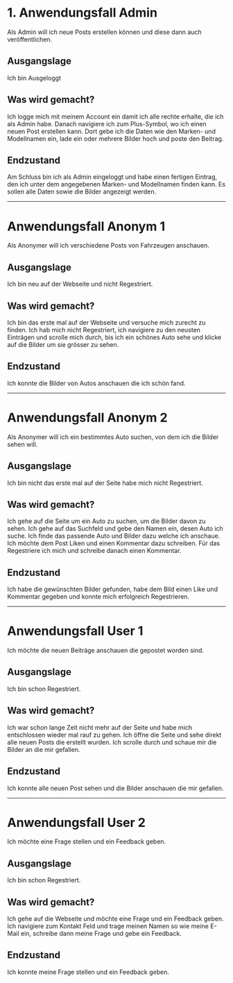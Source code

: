 # 1. Anwendungsfall Admin
Als Admin will ich neue Posts erstellen können und diese dann auch veröffentlichen.

## Ausgangslage  
Ich bin Ausgeloggt 

## Was wird gemacht?  
Ich logge mich mit meinem Account ein damit ich alle rechte erhalte, die ich als Admin habe. Danach navigiere ich zum Plus-Symbol, wo ich einen neuen Post erstellen kann. Dort gebe ich die Daten wie den Marken- und Modellnamen ein, lade ein oder mehrere Bilder hoch und poste den Beitrag.

## Endzustand  
Am Schluss bin ich als Admin eingeloggt und habe einen fertigen Eintrag, den ich unter dem angegebenen Marken- und Modellnamen finden kann. Es sollen alle Daten sowie die Bilder angezeigt werden.

---

# Anwendungsfall Anonym 1
Als Anonymer will ich verschiedene Posts von Fahrzeugen anschauen.

## Ausgangslage  
Ich bin neu auf der Webseite und nicht Regestriert.

## Was wird gemacht?
Ich bin das erste mal auf der Webseite und versuche mich zurecht zu finden. Ich hab mich nicht Regestriert, ich navigiere zu den neusten Einträgen und scrolle mich durch, bis ich ein schönes Auto sehe und klicke auf die Bilder um sie grösser zu sehen.

## Endzustand  
Ich konnte die Bilder von Autos anschauen die ich schön fand.

---

# Anwendungsfall Anonym 2
Als Anonymer will ich ein bestimmtes Auto suchen, von dem ich die Bilder sehen will.

## Ausgangslage  
Ich bin nicht das erste mal auf der Seite habe mich nicht Regestriert.

## Was wird gemacht?  
Ich gehe auf die Seite um ein Auto zu suchen, um die Bilder davon zu sehen. Ich gehe auf das Suchfeld und gebe den Namen ein, desen Auto ich suche. Ich finde das passende Auto und Bilder dazu welche ich anschaue. Ich möchte dem Post Liken und einen Kommentar dazu schreiben. Für das Regestriere ich mich und schreibe danach einen Kommentar.

## Endzustand  
Ich habe die gewünschten Bilder gefunden, habe dem Bild einen Like und Kommentar gegeben und konnte mich erfolgreich Regestrieren.

---

# Anwendungsfall User 1
Ich möchte die neuen Beiträge anschauen die gepostet worden sind.

## Ausgangslage
Ich bin schon Regestriert.

## Was wird gemacht?
Ich war schon lange Zeit nicht mehr auf der Seite und habe mich entschlossen wieder mal rauf zu gehen. Ich öffne die Seite und sehe direkt alle neuen Posts die erstellt wurden. Ich scrolle durch und schaue mir die Bilder an die mir gefallen.

## Endzustand
Ich konnte alle neuen Post sehen und die Bilder anschauen die mir gefallen.

---

# Anwendungsfall User 2
Ich möchte eine Frage stellen und ein Feedback geben.

## Ausgangslage
Ich bin schon Regestriert.

## Was wird gemacht?
Ich gehe auf die Webseite und möchte eine Frage und ein Feedback geben. Ich navigiere zum Kontakt Feld und trage meinen Namen so wie meine E-Mail ein, schreibe dann meine Frage und gebe ein Feedback.

## Endzustand
Ich konnte meine Frage stellen und ein Feedback geben.
